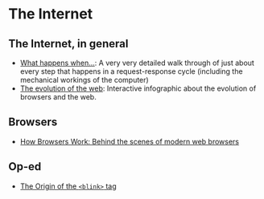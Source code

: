 # The Internet

## The Internet, in general
+ [What happens when...](https://github.com/alex/what-happens-when): A very very detailed walk through of just about every step that happens in a request-response cycle (including the mechanical workings of the computer)
+ [The evolution of the web](http://www.evolutionoftheweb.com/): Interactive infographic about the evolution of browsers and the web.

## Browsers
+ [How Browsers Work: Behind the scenes of modern web browsers](https://www.html5rocks.com/en/tutorials/internals/howbrowserswork/)

## Op-ed

+ [The Origin of the `<blink>` tag](http://www.montulli.org/theoriginofthe%3Cblink%3Etag)


